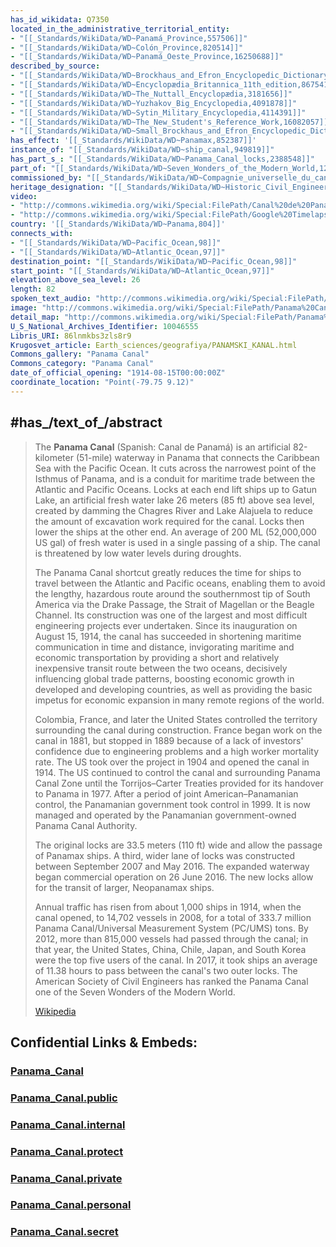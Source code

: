 ```yaml
---
has_id_wikidata: Q7350
located_in_the_administrative_territorial_entity:
- "[[_Standards/WikiData/WD~Panamá_Province,557506]]"
- "[[_Standards/WikiData/WD~Colón_Province,820514]]"
- "[[_Standards/WikiData/WD~Panamá_Oeste_Province,16250688]]"
described_by_source:
- "[[_Standards/WikiData/WD~Brockhaus_and_Efron_Encyclopedic_Dictionary,602358]]"
- "[[_Standards/WikiData/WD~Encyclopædia_Britannica_11th_edition,867541]]"
- "[[_Standards/WikiData/WD~The_Nuttall_Encyclopædia,3181656]]"
- "[[_Standards/WikiData/WD~Yuzhakov_Big_Encyclopedia,4091878]]"
- "[[_Standards/WikiData/WD~Sytin_Military_Encyclopedia,4114391]]"
- "[[_Standards/WikiData/WD~The_New_Student's_Reference_Work,16082057]]"
- "[[_Standards/WikiData/WD~Small_Brockhaus_and_Efron_Encyclopedic_Dictionary,19180675]]"
has_effect: '[[_Standards/WikiData/WD~Panamax,852387]]'
instance_of: "[[_Standards/WikiData/WD~ship_canal,949819]]"
has_part_s_: "[[_Standards/WikiData/WD~Panama_Canal_locks,2388548]]"
part_of: "[[_Standards/WikiData/WD~Seven_Wonders_of_the_Modern_World,12800832]]"
commissioned_by: "[[_Standards/WikiData/WD~Compagnie_universelle_du_canal_interocéanique_de_Panama,17625883]]"
heritage_designation: "[[_Standards/WikiData/WD~Historic_Civil_Engineering_Landmark,56637937]]"
video:
- "http://commons.wikimedia.org/wiki/Special:FilePath/Canal%20de%20Panama%2C%20Panama.webm"
- "http://commons.wikimedia.org/wiki/Special:FilePath/Google%20Timelapse-%20Panama%20Canal.webm"
country: '[[_Standards/WikiData/WD~Panama,804]]'
connects_with:
- "[[_Standards/WikiData/WD~Pacific_Ocean,98]]"
- "[[_Standards/WikiData/WD~Atlantic_Ocean,97]]"
destination_point: "[[_Standards/WikiData/WD~Pacific_Ocean,98]]"
start_point: "[[_Standards/WikiData/WD~Atlantic_Ocean,97]]"
elevation_above_sea_level: 26
length: 82
spoken_text_audio: "http://commons.wikimedia.org/wiki/Special:FilePath/Fr-canal%20de%20panama.ogg"
image: "http://commons.wikimedia.org/wiki/Special:FilePath/Panama%20Canal%20Gatun%20Locks.jpg"
detail_map: "http://commons.wikimedia.org/wiki/Special:FilePath/Panama%20Canal%20Map%20FR.png"
U_S_National_Archives_Identifier: 10046555
Libris_URI: 86lnmkbs3zls8r9
Krugosvet_article: Earth_sciences/geografiya/PANAMSKI_KANAL.html
Commons_gallery: "Panama Canal"
Commons_category: "Panama Canal"
date_of_official_opening: "1914-08-15T00:00:00Z"
coordinate_location: "Point(-79.75 9.12)"
---
```


## #has_/text_of_/abstract 

> The **Panama Canal** (Spanish: Canal de Panamá) is an artificial 82-kilometer (51-mile) waterway in Panama that connects the Caribbean Sea with the Pacific Ocean. It cuts across the narrowest point of the Isthmus of Panama, and is a conduit for maritime trade between the Atlantic and Pacific Oceans. Locks at each end lift ships up to Gatun Lake, an artificial fresh water lake 26 meters (85 ft) above sea level, created by damming the Chagres River and Lake Alajuela to reduce the amount of excavation work required for the canal. Locks then lower the ships at the other end. An average of 200 ML (52,000,000 US gal) of fresh water is used in a single passing of a ship. The canal is threatened by low water levels during droughts.
>
> The Panama Canal shortcut greatly reduces the time for ships to travel between the Atlantic and Pacific oceans, enabling them to avoid the lengthy, hazardous route around the southernmost tip of South America via the Drake Passage, the Strait of Magellan or the Beagle Channel. Its construction was one of the largest and most difficult engineering projects ever undertaken. Since its inauguration on August 15, 1914, the canal has succeeded in shortening maritime communication in time and distance, invigorating maritime and economic transportation by providing a short and relatively inexpensive transit route between the two oceans, decisively influencing global trade patterns, boosting economic growth in developed and developing countries, as well as providing the basic impetus for economic expansion in many remote regions of the world.
>
> Colombia, France, and later the United States controlled the territory surrounding the canal during construction. France began work on the canal in 1881, but stopped in 1889 because of a lack of investors' confidence due to engineering problems and a high worker mortality rate. The US took over the project in 1904 and opened the canal in 1914. The US continued to control the canal and surrounding Panama Canal Zone until the Torrijos–Carter Treaties provided for its handover to Panama in 1977. After a period of joint American–Panamanian control, the Panamanian government took control in 1999. It is now managed and operated by the Panamanian government-owned Panama Canal Authority.
>
> The original locks are 33.5 meters (110 ft) wide and allow the passage of Panamax ships. A third, wider lane of locks was constructed between September 2007 and May 2016. The expanded waterway began commercial operation on 26 June 2016. The new locks allow for the transit of larger, Neopanamax ships.
>
> Annual traffic has risen from about 1,000 ships in 1914, when the canal opened, to 14,702 vessels in 2008, for a total of 333.7 million Panama Canal/Universal Measurement System (PC/UMS) tons. By 2012, more than 815,000 vessels had passed through the canal; in that year, the United States, China, Chile, Japan, and South Korea were the top five users of the canal. In 2017, it took ships an average of 11.38 hours to pass between the canal's two outer locks. The American Society of Civil Engineers has ranked the Panama Canal one of the Seven Wonders of the Modern World.
>
> [Wikipedia](https://en.wikipedia.org/wiki/Panama%20Canal) 


## Confidential Links & Embeds: 

### [Panama_Canal](/_Standards/Earth/Continent/America~Central/Panama/Panama_Canal.md) 

### [Panama_Canal.public](/_public/Earth/Continent/America~Central/Panama/Panama_Canal.public.md) 

### [Panama_Canal.internal](/_internal/Earth/Continent/America~Central/Panama/Panama_Canal.internal.md) 

### [Panama_Canal.protect](/_protect/Earth/Continent/America~Central/Panama/Panama_Canal.protect.md) 

### [Panama_Canal.private](/_private/Earth/Continent/America~Central/Panama/Panama_Canal.private.md) 

### [Panama_Canal.personal](/_personal/Earth/Continent/America~Central/Panama/Panama_Canal.personal.md) 

### [Panama_Canal.secret](/_secret/Earth/Continent/America~Central/Panama/Panama_Canal.secret.md)

